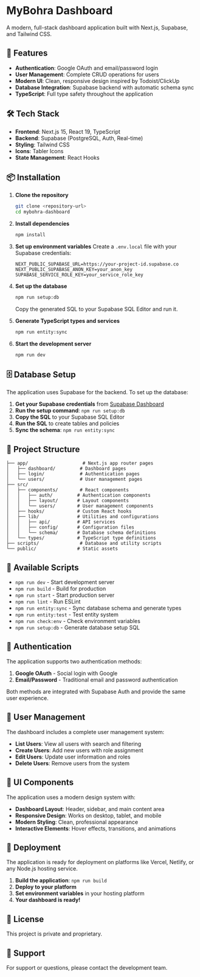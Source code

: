 # MyBohra Dashboard

A modern, full-stack dashboard application built with Next.js, Supabase, and Tailwind CSS.

## 🚀 Features

- **Authentication**: Google OAuth and email/password login
- **User Management**: Complete CRUD operations for users
- **Modern UI**: Clean, responsive design inspired by Todoist/ClickUp
- **Database Integration**: Supabase backend with automatic schema sync
- **TypeScript**: Full type safety throughout the application

## 🛠️ Tech Stack

- **Frontend**: Next.js 15, React 19, TypeScript
- **Backend**: Supabase (PostgreSQL, Auth, Real-time)
- **Styling**: Tailwind CSS
- **Icons**: Tabler Icons
- **State Management**: React Hooks

## 📦 Installation

1. **Clone the repository**

   ```bash
   git clone <repository-url>
   cd mybohra-dashboard
   ```

2. **Install dependencies**

   ```bash
   npm install
   ```

3. **Set up environment variables**
   Create a `.env.local` file with your Supabase credentials:

   ```env
   NEXT_PUBLIC_SUPABASE_URL=https://your-project-id.supabase.co
   NEXT_PUBLIC_SUPABASE_ANON_KEY=your_anon_key
   SUPABASE_SERVICE_ROLE_KEY=your_service_role_key
   ```

4. **Set up the database**

   ```bash
   npm run setup:db
   ```

   Copy the generated SQL to your Supabase SQL Editor and run it.

5. **Generate TypeScript types and services**

   ```bash
   npm run entity:sync
   ```

6. **Start the development server**
   ```bash
   npm run dev
   ```

## 🗄️ Database Setup

The application uses Supabase for the backend. To set up the database:

1. **Get your Supabase credentials** from [Supabase Dashboard](https://supabase.com/dashboard)
2. **Run the setup command**: `npm run setup:db`
3. **Copy the SQL** to your Supabase SQL Editor
4. **Run the SQL** to create tables and policies
5. **Sync the schema**: `npm run entity:sync`

## 📁 Project Structure

```
├── app/                    # Next.js app router pages
│   ├── dashboard/         # Dashboard pages
│   ├── login/             # Authentication pages
│   └── users/             # User management pages
├── src/
│   ├── components/        # React components
│   │   ├── auth/         # Authentication components
│   │   ├── layout/       # Layout components
│   │   └── users/        # User management components
│   ├── hooks/            # Custom React hooks
│   ├── lib/              # Utilities and configurations
│   │   ├── api/          # API services
│   │   ├── config/       # Configuration files
│   │   └── schema/       # Database schema definitions
│   └── types/            # TypeScript type definitions
├── scripts/               # Database and utility scripts
└── public/               # Static assets
```

## 🔧 Available Scripts

- `npm run dev` - Start development server
- `npm run build` - Build for production
- `npm run start` - Start production server
- `npm run lint` - Run ESLint
- `npm run entity:sync` - Sync database schema and generate types
- `npm run entity:test` - Test entity system
- `npm run check:env` - Check environment variables
- `npm run setup:db` - Generate database setup SQL

## 🔐 Authentication

The application supports two authentication methods:

1. **Google OAuth** - Social login with Google
2. **Email/Password** - Traditional email and password authentication

Both methods are integrated with Supabase Auth and provide the same user experience.

## 👥 User Management

The dashboard includes a complete user management system:

- **List Users**: View all users with search and filtering
- **Create Users**: Add new users with role assignment
- **Edit Users**: Update user information and roles
- **Delete Users**: Remove users from the system

## 🎨 UI Components

The application uses a modern design system with:

- **Dashboard Layout**: Header, sidebar, and main content area
- **Responsive Design**: Works on desktop, tablet, and mobile
- **Modern Styling**: Clean, professional appearance
- **Interactive Elements**: Hover effects, transitions, and animations

## 🚀 Deployment

The application is ready for deployment on platforms like Vercel, Netlify, or any Node.js hosting service.

1. **Build the application**: `npm run build`
2. **Deploy to your platform**
3. **Set environment variables** in your hosting platform
4. **Your dashboard is ready!**

## 📝 License

This project is private and proprietary.

## 🤝 Support

For support or questions, please contact the development team.
